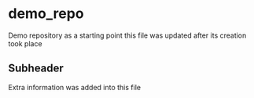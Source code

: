 # demo_repo

Demo repository as a starting point
this file was updated after its creation took place

## Subheader

Extra information was added into this file
